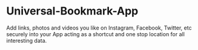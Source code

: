 # Universal-Bookmark-App
Add links, photos and videos you like on Instagram, Facebook, Twitter, etc securely into your App acting as a shortcut and one stop location for all interesting data.
